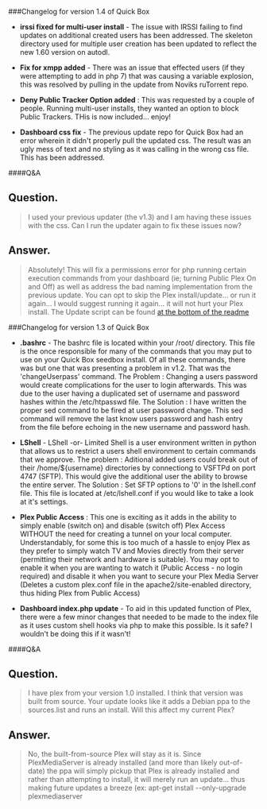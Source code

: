 ###Changelog for version 1.4 of Quick Box

  * __irssi fixed for multi-user install__ - The issue with IRSSI failing to find updates on additional created users has been addressed. The skeleton directory used for multiple user creation has been updated to reflect the new 1.60 version on autodl.

  * __Fix for xmpp added__ - There was an issue that effected users (if they were attempting to add in php 7) that was causing a variable explosion, this was resolved by pulling in the update from Noviks ruTorrent repo. 

  * __Deny Public Tracker Option added__  : This was requested by a couple of people. Running multi-user installs, they wanted an option to block Public Trackers. THis is now included... enjoy!

  * __Dashboard css fix__ - The previous update repo for Quick Box had an error wherein it didn't properly pull the updated css. The result was an ugly mess of text and no styling as it was calling in the wrong css file. This has been addressed.

####Q&A

  Question. 
  --- 
  >I used your previous updater (the v1.3) and I am having these issues with the css. Can I run the updater again to fix these issues now?

  Answer. 
  --- 
  >Absolutely! This will fix a permissions error for php running certain execution commands from your dashboard (ie; turning Public Plex On and Off) as well as address the bad naming implementation from the previous update. You can opt to skip the Plex install/update... or run it again... I would suggest running it again... it will not hurt your Plex install. The Update script can be found [at the bottom of the readme](https://github.com/JMSDOnline/quick-box#update-to-quick-box-version-13)


###Changelog for version 1.3 of Quick Box

  * __.bashrc__ - The bashrc file is located within your /root/ directory. This file is the once responsible for many of the commands that you may put to use on your Quick Box seedbox install. Of all these commands, there was but one that was presenting a problem in v1.2. That was the 'changeUserpass' command. 
  The Problem   : Changing a users password would create complications for the user to login afterwards. This was due to the user having a duplicated set of username and password hashes within the /etc/htpasswd file.
  The Solution  : I have written the proper sed command to be fired at user password change. This sed command will remove the last know users password and hash entry from the file before echoing in the new username and password hash.

  * __LShell__ - LShell -or- Limited Shell is a user environment written in python that allows us to restrict a users shell environment to certain commands that we approve. 
  The problem   : Aditional added users could break out of their /home/${username} directories by connectiong to VSFTPd on port 4747 (SFTP). This would give the additional user the ability to browse the entire server.
  The Solution  : Set SFTP options to '0' in the lshell.conf file. This file is located at /etc/lshell.conf if you would like to take a look at it's settings.

  * __Plex Public Access__  : This one is exciting as it adds in the ability to simply enable (switch on) and disable (switch off) Plex Access WITHOUT the need for creating a tunnel on your local computer. Understandably, for some this is too much of a hassle to enjoy Plex as they prefer to simply watch TV and Movies directly from their server (permitting their network and hardware is suitable). You may opt to enable it when you are wanting to watch it (Public Access - no login required) and disable it when you want to secure your Plex Media Server (Deletes a custom plex.conf file in the apache2/site-enabled directory, thus hiding Plex from Public Access)

  * __Dashboard index.php update__ - To aid in this updated function of Plex, there were a few minor changes that needed to be made to the index file as it uses custom shell hooks via php to make this possible. Is it safe? I wouldn't be doing this if it wasn't!

####Q&A

  Question. 
  --- 
  >I have plex from your version 1.0 installed. I think that version was built from source. Your update looks like it adds a Debian ppa to the sources.list and runs an install. Will this affect my current Plex?

  Answer. 
  --- 
  >No, the built-from-source Plex will stay as it is. Since PlexMediaServer is already installed (and more than likely out-of-date) the ppa will simply pickup that Plex is already installed and rather than attempting to install, it will merely run an update... thus making future updates a breeze (ex: apt-get install --only-upgrade plexmediaserver